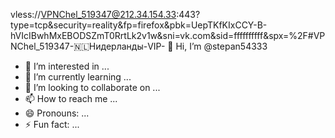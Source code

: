 vless://VPNChel_519347@212.34.154.33:443?type=tcp&security=reality&fp=firefox&pbk=UepTKfKIxCCY-B-hVIcIBwhMxEBODSZmT0RrtLk2v1w&sni=vk.com&sid=ffffffffff&spx=%2F#VPNChel_519347-🇳🇱Нидерланды-VIP- 👋 Hi, I’m @stepan54333
- 👀 I’m interested in ...
- 🌱 I’m currently learning ...
- 💞️ I’m looking to collaborate on ...
- 📫 How to reach me ...
- 😄 Pronouns: ...
- ⚡ Fun fact: ...

<!---
stepan54333/stepan54333 is a ✨ special ✨ repository because its `README.md` (this file) appears on your GitHub profile.
You can click the Preview link to take a look at your changes.
--->
